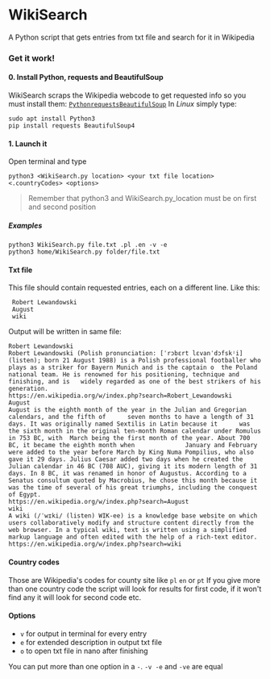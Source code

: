 # WikiSearch
A Python script that gets entries from txt file and search for it in Wikipedia

### Get it work!


#### 0. Install Python, requests and BeautifulSoup 
WikiSearch scraps the Wikipedia webcode to get requested info so you must install them:
[`Python`](https://www.python.org/downloads/ "Python")[`requests`](https://2.python-requests.org/en/master/user/install/#install "requests")[`BeautifulSoup`](https://www.crummy.com/software/BeautifulSoup/bs4/doc/)
In *Linux* simply type:

    sudo apt install Python3
    pip install requests BeautifulSoup4
    
#### 1. Launch it 
Open terminal and type 

    python3 <WikiSearch.py location> <your txt file location> <.countryCodes> <options>
	
> Remember that python3 and WikiSearch.py_location must be on first and second position

##### Examples
    python3 WikiSearch.py file.txt .pl .en -v -e
	python3 home/WikiSearch.py folder/file.txt
	
#### Txt file
This file should contain requested entries, each on a different line. Like this:

     Robert Lewandowski
	 August
	 wiki
Output will be written in same file:

    Robert Lewandowski
	Robert Lewandowski (Polish pronunciation: [ˈrɔbɛrt lɛvanˈdɔfskʲi] (listen); born 21 August 1988) is a Polish professional footballer who plays as a striker for Bayern Munich and is the captain o 	the Poland national team. He is renowned for his positioning, technique and finishing, and is 	widely regarded as one of the best strikers of his generation.
	https://en.wikipedia.org/w/index.php?search=Robert_Lewandowski
	August
	August is the eighth month of the year in the Julian and Gregorian calendars, and the fifth of 		seven months to have a length of 31 days. It was originally named Sextilis in Latin because it 		was the sixth month in the original ten-month Roman calendar under Romulus in 753 BC, with 	March being the first month of the year. About 700 BC, it became the eighth month when 				January and February were added to the year before March by King Numa Pompilius, who also gave it 29 days. Julius Caesar added two days when he created the Julian calendar in 46 BC (708 AUC), giving it its modern length of 31 days. In 8 BC, it was renamed in honor of Augustus. According to a Senatus consultum quoted by Macrobius, he chose this month because it was the time of several of his great triumphs, including the conquest of Egypt.
	https://en.wikipedia.org/w/index.php?search=August
	wiki
	A wiki (/ˈwɪki/ (listen) WIK-ee) is a knowledge base website on which users collaboratively modify and structure content directly from the web browser. In a typical wiki, text is written using a simplified markup language and often edited with the help of a rich-text editor.
	https://en.wikipedia.org/w/index.php?search=wiki
	
#### Country codes
Those are Wikipedia's codes for county site like `pl` `en` or `pt`
If you give more than one country code the script will look for results for first code, if it won't find any it will look for second code etc.
#### Options
- `v` for output in terminal for every entry
- `e` for extended description in output txt file
- `o` to open txt file in nano after finishing

You can put more than one option in a `-`. `-v -e` and `-ve` are equal 
